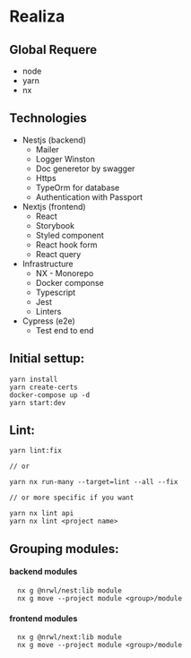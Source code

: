 # Realiza

## Global Requere

- node
- yarn
- nx

## Technologies

- Nestjs (backend)
  - Mailer
  - Logger Winston
  - Doc generetor by swagger
  - Https
  - TypeOrm for database
  - Authentication with Passport
- Nextjs (frontend)
  - React
  - Storybook
  - Styled component
  - React hook form
  - React query
- Infrastructure
  - NX - Monorepo
  - Docker componse
  - Typescript
  - Jest
  - Linters
- Cypress (e2e)
  - Test end to end

## Initial settup:

```
yarn install
yarn create-certs
docker-compose up -d
yarn start:dev
```

## Lint:

```
yarn lint:fix

// or

yarn nx run-many --target=lint --all --fix

// or more specific if you want

yarn nx lint api
yarn nx lint <project name>

```

## Grouping modules:

#### backend modules

```
  nx g @nrwl/nest:lib module
  nx g move --project module <group>/module
```

#### frontend modules

```
  nx g @nrwl/next:lib module
  nx g move --project module <group>/module
```
